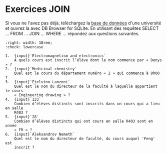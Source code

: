 # Exercices JOIN

Si vous ne l'avez pas déjà, téléchargez la [base de données](university.db) d'une université et ouvrez la avec DB Browser for SQLite. En utilisant des requêtes SELECT ... FROM ... JOIN ... WHERE ... répondez aux questions suivantes.

```{role} input(quiz-input)
:right: width: 18rem;
:check: lowercase
```

```{quiz}
1.  {input}`Electromagnetism and electronics`
    A quels cours est inscrit l’élève dont le nom commence par « Denys » ?
2.  {input}`Medicinal chemistry`
    Quel est le cours du département numéro « 2 » qui commence à 9h00 ?
3.  {input}`Etelvino Lanzoni`
    Quel est le nom du directeur de la faculté à laquelle appartient le cours
    « Engineering drawing » ?
4.  {input}`133`
    Combien d’élèves distincts sont inscrits dans un cours qui a lieu en salle
    R403 ?
5.  {input}`28`
    Combien d’élèves distincts qui ont cours en salle R403 sont en année
    « FR » ?
6.  {input}`Aleksandrov Nemeth`
    Quel est le nom du directeur de faculté, du cours auquel 'Feng' est
    inscrit ?
```
